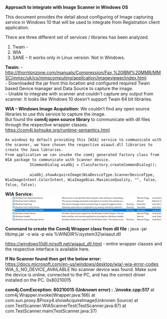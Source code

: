 **Approach to integrate with Image Scanner in Windows OS**

This document provides the detail about configuring of Image capturing service in 
Windows 10 that will be used to integrate from Registration client application. 
 

There are three different set of services / libraries has been analyzed.
1.	Twain - 
2.	WIA
3.	SANE – It works only in Linux version. Not in Windows. 

**Twain:**
	- http://thorntonzone.com/manuals/Compression/Fax,%20IBM%20MMR/MMSC/mmsc/uk/co/mmscomputing/application/imageviewer/index.html  
	- Downloaded the jar from this location and configured required Twain based Device manager and Data Source to capture the image.  
	- Unable to integrate with scanner and couldn't capture any output from scanner. It looks like Windows 10 doesn’t support Twain 64 bit libraries.  



**WIA – Windows Image Acquisition:** 
	We couldn’t find any open source libraries to use this service to capture the image.  
  But found the **com4j open source library** to communicate with dll files through the respective wrapper classes.  
	https://com4j.kohsuke.org/runtime-semantics.html  
  
	As windows by default providing this [WIA] service to communicate with the scanner, we have chosen the respective wiaaut.dll libraries to create the Java libraries.  
	From application we can invoke the com4j generated factory class from WIA package to communicate with Scanner device.
	           ICommonDialog wiaObj = ClassFactory.createCommonDialog(); 
	           
	           wiaObj.showAcquireImage(WiaDeviceType.ScannerDeviceType, WiaImageIntent.ColorIntent, WiaImageBias.MaximizeQuality, "", false, false, false);


**WIA Service:**
 	![WIA Service diagram](_images/wia_diagram.jpg)

**Command to create the Com4j Wrapper class from dll file :**
java -jar tlbimp.jar -o wia -p wia %WINDIR%\system32\wiaaut.dll

https://windows10dll.nirsoft.net/wiaaut_dll.html - entire wrapper classes and the respective interface is available here.


**If No Scanner found then get the below error:**
https://docs.microsoft.com/en-us/windows/desktop/wia/-wia-error-codes
WIA_S_NO_DEVICE_AVAILABLE	No scanner device was found. Make sure the device is online, connected to the PC, and has the correct driver installed on the PC.	0x80210015


**com4j.ComException: 80210015 (Unknown error) : .\invoke.cpp:517**
       at com4j.Wrapper.invoke(Wrapper.java:166)
       at com.sun.proxy.$Proxy4.showAcquireImage(Unknown Source)
       at com.TestScanner.WIAScannerTest(TestScanner.java:87)
       at com.TestScanner.main(TestScanner.java:37)

